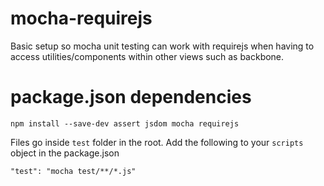# mocha-requirejs 

Basic setup so mocha unit testing can work with requirejs when having to access utilities/components within other views such as backbone.

# package.json dependencies

`npm install --save-dev assert jsdom mocha requirejs` 

Files go inside `test` folder in the root.  Add the following to your `scripts` object in the package.json 

`"test": "mocha test/**/*.js"`
